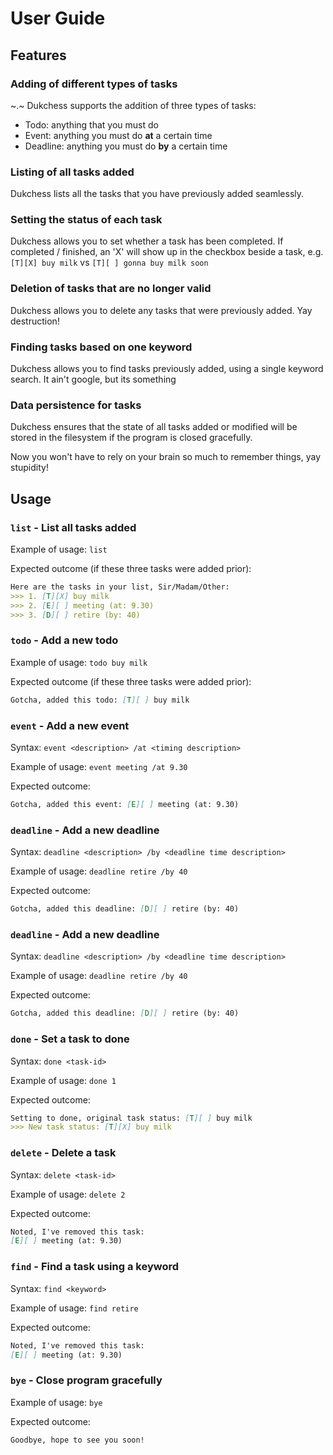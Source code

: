 # User Guide

## Features 

### Adding of different types of tasks
~.~
Dukchess supports the addition of three types of tasks:
- Todo: anything that you must do
- Event: anything you must do **at** a certain time
- Deadline: anything you must do **by** a certain time

### Listing of all tasks added
Dukchess lists all the tasks that you have previously 
added seamlessly.

### Setting the status of each task
Dukchess allows you to set whether a task has been
completed. If completed / finished, an 'X' will show up
in the checkbox beside a task, e.g. `[T][X] buy milk` vs
`[T][ ] gonna buy milk soon`

### Deletion of tasks that are no longer valid
Dukchess allows you to delete any tasks that were
previously added. Yay destruction!

### Finding tasks based on one keyword
Dukchess allows you to find tasks previously added, using
a single keyword search. It ain't google, but its something

### Data persistence for tasks
Dukchess ensures that the state of all tasks added or
modified will be stored in the filesystem if the program
is closed gracefully.

Now you won't have to rely on your brain so much to
remember things, yay stupidity!

## Usage

### `list` - List all tasks added

Example of usage: `list`

Expected outcome (if these three tasks were added prior):

```markdown
Here are the tasks in your list, Sir/Madam/Other:
>>> 1. [T][X] buy milk
>>> 2. [E][ ] meeting (at: 9.30)
>>> 3. [D][ ] retire (by: 40)
```

### `todo` - Add a new todo

Example of usage: `todo buy milk`

Expected outcome (if these three tasks were added prior):

```markdown
Gotcha, added this todo: [T][ ] buy milk
```

### `event` - Add a new event

Syntax: `event <description> /at <timing description>`

Example of usage: `event meeting /at 9.30`

Expected outcome:

```markdown
Gotcha, added this event: [E][ ] meeting (at: 9.30)
```

### `deadline` - Add a new deadline

Syntax: `deadline <description> /by <deadline time description>`

Example of usage: `deadline retire /by 40`

Expected outcome:

```markdown
Gotcha, added this deadline: [D][ ] retire (by: 40)
```

### `deadline` - Add a new deadline

Syntax: `deadline <description> /by <deadline time description>`

Example of usage: `deadline retire /by 40`

Expected outcome:

```markdown
Gotcha, added this deadline: [D][ ] retire (by: 40)
```

### `done` - Set a task to done

Syntax: `done <task-id>`

Example of usage: `done 1`

Expected outcome:

```markdown
Setting to done, original task status: [T][ ] buy milk
>>> New task status: [T][X] buy milk
```

### `delete` - Delete a task

Syntax: `delete <task-id>`

Example of usage: `delete 2`

Expected outcome:

```markdown
Noted, I've removed this task:
[E][ ] meeting (at: 9.30)
```

### `find` - Find a task using a keyword

Syntax: `find <keyword>`

Example of usage: `find retire`

Expected outcome:

```markdown
Noted, I've removed this task:
[E][ ] meeting (at: 9.30)
```

### `bye` - Close program gracefully

Example of usage: `bye`

Expected outcome:

```markdown
Goodbye, hope to see you soon!
```